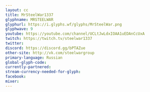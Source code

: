 ```yaml
---
layout: cc
title: MrSteelWar1337
glyphname: MRSTEELWAR
glyphurl: https://i.glyphs.wf/glyphs/MrSteelWar.png
glyphwave: 9
youtube: https://youtube.com/channel/UCLtJwLdxIOAA1uEDAnCcUxA
twitch: https://twitch.tv/steelwar1337
twitter: 
discord: https://discord.gg/bPTAZue
other-site: http://vk.com/steelwargroup
primary-language: Russian
global-glyph-code: 
currently-partnered: 
stream-currency-needed-for-glyph: 
facebook: 
mixer: 
---
```



